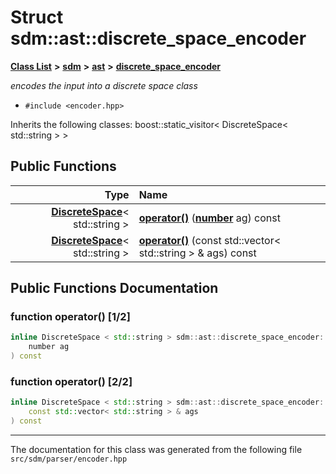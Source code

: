 
<NavBar active_item_id="2"/>

# Struct sdm::ast::discrete\_space\_encoder


[**Class List**](annotated.md) **>** [**sdm**](namespacesdm.md) **>** [**ast**](namespacesdm_1_1ast.md) **>** [**discrete\_space\_encoder**](structsdm_1_1ast_1_1discrete__space__encoder.md)



_encodes the input into a discrete space class_ 

* `#include <encoder.hpp>`



Inherits the following classes: boost::static_visitor< DiscreteSpace< std::string > >












## Public Functions

| Type | Name |
| ---: | :--- |
|  [**DiscreteSpace**](classsdm_1_1DiscreteSpace.md)&lt; std::string &gt; | [**operator()**](structsdm_1_1ast_1_1discrete__space__encoder.md#function-operator()-1-2) ([**number**](namespacesdm.md#typedef-number) ag) const<br> |
|  [**DiscreteSpace**](classsdm_1_1DiscreteSpace.md)&lt; std::string &gt; | [**operator()**](structsdm_1_1ast_1_1discrete__space__encoder.md#function-operator()-2-2) (const std::vector&lt; std::string &gt; & ags) const<br> |








## Public Functions Documentation


### function operator() [1/2]


```cpp
inline DiscreteSpace < std::string > sdm::ast::discrete_space_encoder::operator() (
    number ag
) const
```



### function operator() [2/2]


```cpp
inline DiscreteSpace < std::string > sdm::ast::discrete_space_encoder::operator() (
    const std::vector< std::string > & ags
) const
```



------------------------------
The documentation for this class was generated from the following file `src/sdm/parser/encoder.hpp`